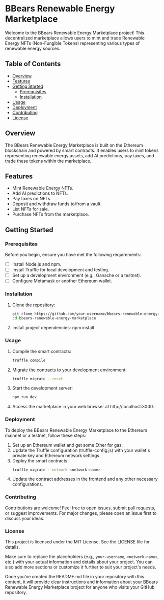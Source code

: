 # BBears Renewable Energy Marketplace

Welcome to the BBears Renewable Energy Marketplace project! This decentralized marketplace allows users to mint and trade Renewable Energy NFTs (Non-Fungible Tokens) representing various types of renewable energy sources.

## Table of Contents
- [Overview](#overview)
- [Features](#features)
- [Getting Started](#getting-started)
  - [Prerequisites](#prerequisites)
  - [Installation](#installation)
- [Usage](#usage)
- [Deployment](#deployment)
- [Contributing](#contributing)
- [License](#license)

## Overview

The BBears Renewable Energy Marketplace is built on the Ethereum blockchain and powered by smart contracts. It enables users to mint tokens representing renewable energy assets, add AI predictions, pay taxes, and trade these tokens within the marketplace.

## Features

- Mint Renewable Energy NFTs.
- Add AI predictions to NFTs.
- Pay taxes on NFTs.
- Deposit and withdraw funds to/from a vault.
- List NFTs for sale.
- Purchase NFTs from the marketplace.

## Getting Started

### Prerequisites

Before you begin, ensure you have met the following requirements:
- [ ] Install Node.js and npm.
- [ ] Install Truffle for local development and testing.
- [ ] Set up a development environment (e.g., Ganache or a testnet).
- [ ] Configure Metamask or another Ethereum wallet.

### Installation

1. Clone the repository:

   ```sh
   git clone https://github.com/your-username/bbears-renewable-energy-marketplace.git
   cd bbears-renewable-energy-marketplace

1. Install project dependencies:
   npm install

 ### Usage
  
1. Compile the smart contracts:
   ```sh
   truffle compile

2. Migrate the contracts to your development environment:
   ```sh
   truffle migrate --reset

3. Start the development server:
   ```sh
   npm run dev

4. Access the marketplace in your web browser at http://localhost:3000.

### Deployment
To deploy the BBears Renewable Energy Marketplace to the Ethereum mainnet or a testnet, follow these steps:

1. Set up an Ethereum wallet and get some Ether for gas.
2. Update the Truffle configuration (truffle-config.js) with your wallet's private key and Ethereum network settings.
3. Deploy the smart contracts:
   ```sh
   truffle migrate --network <network-name>
4. Update the contract addresses in the frontend and any other necessary configurations.

### Contributing

Contributions are welcome! Feel free to open issues, submit pull requests, or suggest improvements. For major changes, please open an issue first to discuss your ideas.

### License

This project is licensed under the MIT License. See the LICENSE file for details.

Make sure to replace the placeholders (e.g., `your-username`, `<network-name>`, etc.) with your actual information and details about your project. You can also add more sections or customize it further to suit your project's needs.

Once you've created the README.md file in your repository with this content, it will provide clear instructions and information about your BBears Renewable Energy Marketplace project for anyone who visits your GitHub repository.

